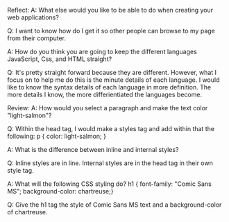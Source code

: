 Reflect:
A: What else would you like to be able to do when creating your web applications? 

Q: I want to know how do I get it so other people can browse to my page from their computer.

A: How do you think you are going to keep the different languages JavaScript, Css, and HTML straight?

Q: It's pretty straight forward because they are different. However, what I focus on to help me do this is the minute details of each language. I would like to know the syntax details of each language in more definition. The more details I know, the more differientiated the languages become.

Review:
A: How would you select a paragraph and make the text color "light-salmon"?

Q: Within the head tag, I would make a styles tag and add within that the following:
        p {
          color: light-salmon;
        }
        
A: What is the difference between inline and internal styles?

Q: Inline styles are in line. Internal styles are in the head tag in their own style tag.

A: What will the following CSS styling do? h1 { font-family: "Comic Sans MS"; background-color: chartreuse;}

Q: Give the h1 tag the style of Comic Sans MS text and a background-color of chartreuse. 
